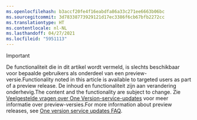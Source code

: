 ```yaml
---
ms.openlocfilehash: b3accf20fe4f16eabdfa86a33c271ee6663b06bc
ms.sourcegitcommit: 3d78338773929121d17ec3386f6cb67bfb2272cc
ms.translationtype: HT
ms.contentlocale: nl-NL
ms.lasthandoff: 04/27/2021
ms.locfileid: "5951113"
---
```

> [!IMPORTANT]
> <span data-ttu-id="8f317-101">De functionaliteit die in dit artikel wordt vermeld, is slechts beschikbaar voor bepaalde gebruikers als onderdeel van een preview-versie.</span><span class="sxs-lookup"><span data-stu-id="8f317-101">Functionality noted in this article is available to targeted users as part of a preview release.</span></span> <span data-ttu-id="8f317-102">De inhoud en functionaliteit zijn aan verandering onderhevig.</span><span class="sxs-lookup"><span data-stu-id="8f317-102">The content and the functionality are subject to change.</span></span> <span data-ttu-id="8f317-103">Zie [Veelgestelde vragen over One Version-service-updates](/dynamics365/unified-operations/fin-and-ops/get-started/one-version) voor meer informatie over preview-versies.</span><span class="sxs-lookup"><span data-stu-id="8f317-103">For more information about preview releases, see [One version service updates FAQ](/dynamics365/unified-operations/fin-and-ops/get-started/one-version).</span></span>